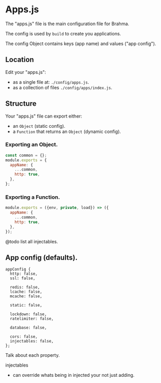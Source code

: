 # Apps.js

The "apps.js" file is the main configuration file for Brahma.

The config is used by `build` to create you applications.

The config Object contains keys (app name) and values ("app config").

## Location
Edit your "apps.js":
- as a single file at: `./config/apps.js`.
- as a collection of files `./config/apps/index.js`.

## Structure
Your "apps.js" file can export either:
- an `Object` (static config).
- a `Function` that returns an `Object` (dynamic config).

### Exporting an Object.
```javascript
const common = {};
module.exports = {
  appName: {
    ...common,
    http: true,
  },
};
```

### Exporting a Function.
```javascript
module.exports = ({env, private, load}) => ({
  appName: {
    ...common,
    http: true,
  },
});
```
@todo list all injectables.

## App config (defaults).
```
appConfig {
  http: false,
  ssl: false,

  redis: false,
  lcache: false,
  mcache: false,

  static: false,

  lockdown: false,
  ratelimiter: false,

  database: false,

  cors: false,
  injectables: false,
};
```

Talk about each property.

injectables
- can override whats being in injected your not just adding.
